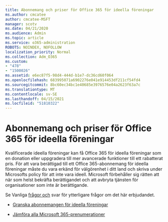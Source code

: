 ```yaml
---
title: Abonnemang och priser för Office 365 för ideella föreningar
ms.author: cmcatee
author: cmcatee-MSFT
manager: scotv
ms.date: 04/21/2020
ms.audience: Admin
ms.topic: article
ms.service: o365-administration
ROBOTS: NOINDEX, NOFOLLOW
localization_priority: Normal
ms.collection: Adm_O365
ms.custom:
- "478"
- "1500026"
ms.assetid: e6ec87f5-98d4-444d-b1e7-dc36cd60f064
ms.openlocfilehash: 683995071a6902276e041e914453df211cf54fd4
ms.sourcegitcommit: 8bc60ec34bc1e40685e3976576e04a2623f63a7c
ms.translationtype: MT
ms.contentlocale: sv-SE
ms.lasthandoff: 04/15/2021
ms.locfileid: "51810322"
---
```

# <a name="office-365-for-nonprofit-plans-and-pricing"></a>Abonnemang och priser för Office 365 för ideella föreningar

Kvalificerade ideella föreningar kan få Office 365 för ideella föreningar som en donation eller uppgradera till mer avancerade funktioner till ett rabatterat pris. För att vara berättigad till ett Office 365-abonnemang för ideella föreningar måste du vara erkänd för välgörenhet i ditt land och skriva under Microsofts policy för att inte vara ideell. [](https://go.microsoft.com/fwlink/p/?LinkID=330253) Microsoft förbehåller sig rätten att när som helst bekräfta berättigandet och att avbryta tjänsten för organisationer som inte är berättigande.
  
Se Vanliga [frågor och](https://products.office.com/nonprofit/office-365-nonprofit) svar för ytterligare frågor om det här erbjudandet.
  
- [Granska abonnemangen för ideella föreningar](https://products.office.com/nonprofit/office-365-nonprofit-plans-and-pricing?tab=1)

- [Jämföra alla Microsoft 365-prenumerationer](https://products.office.com/business/compare-more-office-365-for-business-plans)